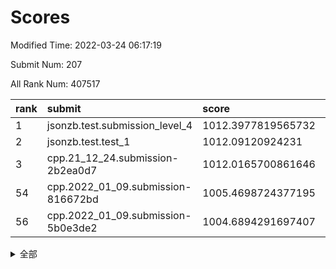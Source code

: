 # Scores

Modified Time: 2022-03-24 06:17:19

Submit Num: 207

All Rank Num: 407517

| rank |               submit               |       score        |       sigma        | pk_num |
| :--- | :--------------------------------- | :----------------- | :----------------- | :----- |
| 1    | jsonzb.test.submission_level_4     | 1012.3977819565732 | 0.7809629100718043 | 7874   |
| 2    | jsonzb.test.test_1                 | 1012.09120924231   | 0.7977283103383132 | 7877   |
| 3    | cpp.21_12_24.submission-2b2ea0d7   | 1012.0165700861646 | 0.7977707826745731 | 7875   |
| 54   | cpp.2022_01_09.submission-816672bd | 1005.4698724377195 | 0.731258699017029  | 7872   |
| 56   | cpp.2022_01_09.submission-5b0e3de2 | 1004.6894291697407 | 0.7278959746486104 | 7873   |


<details>
<summary>全部</summary>

| rank |                 submit                 |       score        |       sigma        | pk_num |
| :--- | :------------------------------------- | :----------------- | :----------------- | :----- |
| 1    | jsonzb.test.submission_level_4         | 1012.3977819565732 | 0.7809629100718043 | 7874   |
| 2    | jsonzb.test.test_1                     | 1012.09120924231   | 0.7977283103383132 | 7877   |
| 3    | cpp.21_12_24.submission-2b2ea0d7       | 1012.0165700861646 | 0.7977707826745731 | 7875   |
| 4    | gobigger.level_3.submission_level_3_38 | 1011.7355362188268 | 0.7943242922034793 | 7875   |
| 5    | gobigger.level_3.submission_level_3_28 | 1011.6633112617237 | 0.7619418547591009 | 7876   |
| 6    | gobigger.level_3.submission_level_3_25 | 1011.5143417514923 | 0.7783636692475334 | 7872   |
| 7    | gobigger.level_3.submission_level_3_26 | 1011.3832415149672 | 0.7654027853689561 | 7875   |
| 8    | gobigger.level_3.submission_level_3_47 | 1011.3685669779568 | 0.7618171675226686 | 7876   |
| 9    | gobigger.level_3.submission_level_3_12 | 1011.366604587031  | 0.7619740970856214 | 7879   |
| 10   | gobigger.level_3.submission_level_3_36 | 1011.2769939546708 | 0.7754710672336634 | 7877   |
| 11   | gobigger.level_3.submission_level_3_0  | 1011.249563065892  | 0.7855718649676351 | 7876   |
| 12   | gobigger.level_3.submission_level_3_21 | 1011.2252044355675 | 0.7729666648403029 | 7879   |
| 13   | gobigger.level_3.submission_level_3_19 | 1010.9937947694898 | 0.7651205216996926 | 7876   |
| 14   | gobigger.level_3.submission_level_3_22 | 1010.8663632637423 | 0.769386762288299  | 7876   |
| 15   | gobigger.level_3.submission_level_3_33 | 1010.7743944064648 | 0.772893845730564  | 7875   |
| 16   | gobigger.level_3.submission_level_3_42 | 1010.6388981166305 | 0.754687629490333  | 7878   |
| 17   | gobigger.level_3.submission_level_3_15 | 1010.5622591107107 | 0.7715524957317547 | 7872   |
| 18   | gobigger.level_3.submission_level_3_24 | 1010.5615941097259 | 0.7841576054140585 | 7873   |
| 19   | gobigger.level_3.submission_level_3_27 | 1010.5164066710565 | 0.7682641195249941 | 7874   |
| 20   | gobigger.level_3.submission_level_3_1  | 1010.3415707205193 | 0.7674225474055493 | 7874   |
| 21   | gobigger.level_3.submission_level_3_29 | 1010.2486774760105 | 0.7705163417730455 | 7876   |
| 22   | gobigger.level_3.submission_level_3_45 | 1010.1653782582971 | 0.7490326368169233 | 7874   |
| 23   | gobigger.level_3.submission_level_3_2  | 1010.1119050638594 | 0.7507138750189564 | 7876   |
| 24   | gobigger.level_3.submission_level_3_49 | 1009.9872006921972 | 0.7654914616101629 | 7873   |
| 25   | gobigger.level_3.submission_level_3_18 | 1009.9613460312462 | 0.7474323061396733 | 7867   |
| 26   | gobigger.level_3.submission_level_3_20 | 1009.9492007542539 | 0.7512670069310555 | 7877   |
| 27   | gobigger.level_3.submission_level_3_41 | 1009.9098708615173 | 0.7733841091656285 | 7874   |
| 28   | gobigger.level_3.submission_level_3_17 | 1009.9024776501612 | 0.7429251938969044 | 7874   |
| 29   | gobigger.level_3.submission_level_3_11 | 1009.8338144365775 | 0.7476248758339008 | 7870   |
| 30   | gobigger.level_3.submission_level_3_34 | 1009.7161659159434 | 0.7596224468877233 | 7874   |
| 31   | gobigger.level_3.submission_level_3_13 | 1009.7029339464558 | 0.75216207330286   | 7876   |
| 32   | gobigger.level_3.submission_level_3_46 | 1009.6535363079789 | 0.76767819651274   | 7875   |
| 33   | gobigger.level_3.submission_level_3_5  | 1009.6102130423737 | 0.7439278297662874 | 7878   |
| 34   | gobigger.level_3.submission_level_3_9  | 1009.5958210090904 | 0.7464536582257867 | 7874   |
| 35   | gobigger.level_3.submission_level_3_37 | 1009.4916138802896 | 0.7402375805098845 | 7876   |
| 36   | gobigger.level_3.submission_level_3_44 | 1009.4671238881139 | 0.7505764375620568 | 7867   |
| 37   | gobigger.level_3.submission_level_3_48 | 1009.4621125292097 | 0.7536724982283532 | 7879   |
| 38   | gobigger.level_3.submission_level_3_6  | 1009.412533824956  | 0.7546902524979284 | 7874   |
| 39   | gobigger.level_3.submission_level_3_43 | 1009.3773173209719 | 0.7348426614198014 | 7881   |
| 40   | gobigger.level_3.submission_level_3_35 | 1009.3722852719009 | 0.7346065701100367 | 7878   |
| 41   | gobigger.level_3.submission_level_3_14 | 1009.2468560017405 | 0.7390153890605876 | 7872   |
| 42   | gobigger.level_3.submission_level_3_8  | 1009.2266751530277 | 0.7339946401894817 | 7877   |
| 43   | gobigger.level_3.submission_level_3_3  | 1009.0808002202618 | 0.7467564746213565 | 7872   |
| 44   | gobigger.level_3.submission_level_3_31 | 1008.9125365696242 | 0.7479900377242433 | 7877   |
| 45   | gobigger.level_3.submission_level_3_7  | 1008.8754142038293 | 0.7641727169889805 | 7880   |
| 46   | gobigger.level_3.submission_level_3_16 | 1008.8588799607801 | 0.759355795394285  | 7873   |
| 47   | gobigger.level_3.submission_level_3_40 | 1008.703702544628  | 0.7448977541876154 | 7876   |
| 48   | gobigger.level_3.submission_level_3_39 | 1008.6858081073727 | 0.7168378205974703 | 7877   |
| 49   | gobigger.level_3.submission_level_3_23 | 1008.5802765550906 | 0.7405648145099235 | 7875   |
| 50   | gobigger.level_3.submission_level_3_4  | 1008.3385573309627 | 0.7451518766185816 | 7877   |
| 51   | gobigger.level_3.submission_level_3_10 | 1008.1457685822907 | 0.7417985140349432 | 7877   |
| 52   | gobigger.level_3.submission_level_3_32 | 1007.6431665147862 | 0.724478628786791  | 7876   |
| 53   | gobigger.level_3.submission_level_3_30 | 1007.321157667643  | 0.7224053637358058 | 7878   |
| 54   | cpp.2022_01_09.submission-816672bd     | 1005.4698724377195 | 0.731258699017029  | 7872   |
| 55   | gobigger.level_1.submission_level_1_3  | 1004.7685868569386 | 0.7120419659329968 | 7878   |
| 56   | cpp.2022_01_09.submission-5b0e3de2     | 1004.6894291697407 | 0.7278959746486104 | 7873   |
| 57   | gobigger.level_1.submission_level_1_49 | 1004.6770114627376 | 0.7266875138401425 | 7875   |
| 58   | gobigger.level_1.submission_level_1_10 | 1004.5985482351228 | 0.7208269334277041 | 7878   |
| 59   | gobigger.level_1.submission_level_1_14 | 1004.2928678682816 | 0.7244092446114633 | 7874   |
| 60   | gobigger.level_1.submission_level_1_18 | 1004.1690572225552 | 0.714365379822243  | 7876   |
| 61   | gobigger.level_1.submission_level_1_31 | 1004.1514163082136 | 0.7011189259195186 | 7874   |
| 62   | gobigger.level_1.submission_level_1_11 | 1004.0857817542654 | 0.7358626906099586 | 7876   |
| 63   | gobigger.level_1.submission_level_1_29 | 1004.025031365975  | 0.7167663886421327 | 7876   |
| 64   | gobigger.level_1.submission_level_1_16 | 1003.999360705074  | 0.7111829175163543 | 7872   |
| 65   | gobigger.level_1.submission_level_1_48 | 1003.9741859046167 | 0.7230257882975424 | 7874   |
| 66   | gobigger.level_1.submission_level_1_41 | 1003.9515307109829 | 0.7219453257048306 | 7875   |
| 67   | gobigger.level_1.submission_level_1_36 | 1003.9237388715115 | 0.7142951016214798 | 7874   |
| 68   | gobigger.level_1.submission_level_1_30 | 1003.8970783492443 | 0.7136567158005185 | 7874   |
| 69   | gobigger.level_1.submission_level_1_34 | 1003.8878289674633 | 0.7106021784914802 | 7876   |
| 70   | gobigger.level_1.submission_level_1_6  | 1003.8858605914153 | 0.718086045113173  | 7876   |
| 71   | gobigger.level_1.submission_level_1_42 | 1003.8093645437023 | 0.7195631087140855 | 7873   |
| 72   | gobigger.level_1.submission_level_1_20 | 1003.8068232240144 | 0.6993248249461432 | 7877   |
| 73   | gobigger.level_1.submission_level_1_24 | 1003.7843757610411 | 0.7184506422770821 | 7877   |
| 74   | gobigger.level_1.submission_level_1_12 | 1003.7446239267689 | 0.7075006570794675 | 7871   |
| 75   | gobigger.level_1.submission_level_1_22 | 1003.7348968688189 | 0.715414029239977  | 7876   |
| 76   | gobigger.level_1.submission_level_1_23 | 1003.585499899587  | 0.7109754095520228 | 7873   |
| 77   | gobigger.level_1.submission_level_1_19 | 1003.5308120054765 | 0.7134428063932383 | 7877   |
| 78   | gobigger.level_1.submission_level_1_1  | 1003.4738826371547 | 0.712472150492254  | 7873   |
| 79   | gobigger.level_1.submission_level_1_4  | 1003.452748108513  | 0.7183462944878363 | 7878   |
| 80   | gobigger.level_1.submission_level_1_37 | 1003.4383268591066 | 0.7190660434774442 | 7874   |
| 81   | gobigger.level_1.submission_level_1_5  | 1003.3461360628426 | 0.7134103150810068 | 7870   |
| 82   | gobigger.level_1.submission_level_1_21 | 1003.2934323972203 | 0.7273627297135548 | 7875   |
| 83   | gobigger.level_1.submission_level_1_2  | 1003.2409165935328 | 0.7085025832822618 | 7881   |
| 84   | gobigger.level_1.submission_level_1_43 | 1003.1973578054153 | 0.7197400544555466 | 7873   |
| 85   | gobigger.level_1.submission_level_1_13 | 1003.1863159982955 | 0.7176489395212597 | 7873   |
| 86   | gobigger.level_1.submission_level_1_46 | 1003.0382310158341 | 0.7151523668354697 | 7875   |
| 87   | gobigger.level_1.submission_level_1_38 | 1003.0153460493029 | 0.7218508750406781 | 7871   |
| 88   | gobigger.level_1.submission_level_1_9  | 1002.9799258935924 | 0.7057672392621687 | 7876   |
| 89   | gobigger.level_1.submission_level_1_17 | 1002.969718040312  | 0.7130632554291605 | 7872   |
| 90   | gobigger.level_1.submission_level_1_40 | 1002.9019124254177 | 0.7233780071399075 | 7876   |
| 91   | gobigger.level_1.submission_level_1_15 | 1002.8284016654898 | 0.7143627900896392 | 7871   |
| 92   | gobigger.level_1.submission_level_1_7  | 1002.8031222996382 | 0.7106511019205325 | 7872   |
| 93   | gobigger.level_1.submission_level_1_8  | 1002.7218468184041 | 0.715934047662566  | 7870   |
| 94   | gobigger.level_1.submission_level_1_27 | 1002.592296662735  | 0.7226851961359557 | 7879   |
| 95   | gobigger.level_1.submission_level_1_45 | 1002.5844649880249 | 0.7254917500611181 | 7873   |
| 96   | gobigger.level_1.submission_level_1_39 | 1002.5251479302073 | 0.7290092468917542 | 7873   |
| 97   | gobigger.level_1.submission_level_1_44 | 1002.439148742597  | 0.707964749471659  | 7874   |
| 98   | gobigger.level_1.submission_level_1_26 | 1002.4371131942422 | 0.7081981247613233 | 7872   |
| 99   | gobigger.level_1.submission_level_1_0  | 1002.4312094959154 | 0.7070169661982797 | 7875   |
| 100  | gobigger.level_1.submission_level_1_35 | 1002.4075749576758 | 0.7097498130402323 | 7876   |
| 101  | gobigger.level_1.submission_level_1_32 | 1002.3467029593121 | 0.7093081845716398 | 7874   |
| 102  | gobigger.level_1.submission_level_1_47 | 1002.2810900239481 | 0.7122321800258941 | 7869   |
| 103  | gobigger.level_1.submission_level_1_25 | 1002.2627013236046 | 0.7120835601685718 | 7875   |
| 104  | gobigger.level_1.submission_level_1_28 | 1001.8521732291745 | 0.7160471892699787 | 7878   |
| 105  | gobigger.level_1.submission_level_1_33 | 1001.7848840933009 | 0.7038270963751059 | 7872   |
| 106  | gobigger.random.submission_random_33   | 997.4716573217405  | 0.7044090757095159 | 7874   |
| 107  | gobigger.random.submission_random_32   | 997.1088417368295  | 0.7139462377071437 | 7873   |
| 108  | gobigger.random.submission_random_21   | 996.8563485157679  | 0.7141977844397964 | 7871   |
| 109  | gobigger.random.submission_random_9    | 996.6707240878892  | 0.7146869615322982 | 7870   |
| 110  | gobigger.random.submission_random_37   | 996.6252619198937  | 0.7015129407255432 | 7872   |
| 111  | gobigger.random.submission_random_25   | 996.5879393625293  | 0.7062136317237478 | 7873   |
| 112  | gobigger.random.submission_random_6    | 996.4779581568586  | 0.7109393113503504 | 7875   |
| 113  | gobigger.random.submission_random_46   | 996.4421087596853  | 0.7174277789536989 | 7876   |
| 114  | gobigger.random.submission_random_26   | 996.4339928969997  | 0.717613070349931  | 7874   |
| 115  | gobigger.random.submission_random_23   | 996.3950272540352  | 0.703009325068078  | 7876   |
| 116  | gobigger.random.submission_random_42   | 996.3641241812923  | 0.71952966709633   | 7876   |
| 117  | gobigger.random.submission_random_0    | 996.2349640691236  | 0.7037265568392338 | 7876   |
| 118  | gobigger.random.submission_random_35   | 996.2241077800523  | 0.7147313818030684 | 7881   |
| 119  | gobigger.random.submission_random_40   | 996.2215469931316  | 0.7054568691708778 | 7873   |
| 120  | gobigger.random.submission_random_15   | 996.1872283689398  | 0.7103678674164644 | 7876   |
| 121  | gobigger.random.submission_random_20   | 996.1163140286832  | 0.7200287357698484 | 7872   |
| 122  | gobigger.random.submission_random_2    | 996.1111975851845  | 0.7126946504092151 | 7877   |
| 123  | gobigger.random.submission_random_27   | 996.0984569580895  | 0.7234022228658085 | 7873   |
| 124  | gobigger.random.submission_random_1    | 996.0713936533411  | 0.7074250086925102 | 7875   |
| 125  | gobigger.random.submission_random_30   | 996.0618429919     | 0.7160317865733759 | 7875   |
| 126  | gobigger.random.submission_random_7    | 996.0575777415916  | 0.7088921646067046 | 7872   |
| 127  | gobigger.random.submission_random_49   | 996.0270254008274  | 0.7168781553944693 | 7873   |
| 128  | gobigger.random.submission_random_19   | 996.0099210573283  | 0.7031738130064629 | 7871   |
| 129  | gobigger.random.submission_random_14   | 995.947574474327   | 0.714443012675518  | 7876   |
| 130  | gobigger.random.submission_random_8    | 995.8981698675998  | 0.7191854493884856 | 7870   |
| 131  | gobigger.random.submission_random_11   | 995.8614298787218  | 0.7149442797885202 | 7872   |
| 132  | gobigger.random.submission_random_34   | 995.8466232678591  | 0.7108004886950866 | 7873   |
| 133  | gobigger.random.submission_random_5    | 995.841705111198   | 0.7083193720724952 | 7874   |
| 134  | gobigger.random.submission_random_44   | 995.8020989321805  | 0.7037110005554322 | 7881   |
| 135  | gobigger.random.submission_random_4    | 995.7668219942555  | 0.719507991587307  | 7873   |
| 136  | gobigger.random.submission_random_47   | 995.7666579996013  | 0.7220917894243319 | 7873   |
| 137  | gobigger.random.submission_random_29   | 995.7368156635661  | 0.7103507397860954 | 7869   |
| 138  | gobigger.random.submission_random_28   | 995.5869603385055  | 0.7047225014740203 | 7879   |
| 139  | gobigger.random.submission_random_17   | 995.5684935040844  | 0.7083107337568162 | 7875   |
| 140  | gobigger.random.submission_random_36   | 995.5611655805196  | 0.7230208125791024 | 7875   |
| 141  | gobigger.random.submission_random_18   | 995.4994441409686  | 0.7052502115207894 | 7875   |
| 142  | gobigger.random.submission_random_3    | 995.4947551832834  | 0.7221077053220144 | 7876   |
| 143  | gobigger.random.submission_random_13   | 995.433205625995   | 0.7173432631593459 | 7876   |
| 144  | gobigger.random.submission_random_45   | 995.3562145133125  | 0.713552090728924  | 7881   |
| 145  | gobigger.random.submission_random_43   | 995.3168471135818  | 0.6992732397802264 | 7879   |
| 146  | gobigger.random.submission_random_12   | 995.3112121850238  | 0.7157901719013542 | 7874   |
| 147  | gobigger.random.submission_random_41   | 995.2906762236399  | 0.7194419383651516 | 7876   |
| 148  | gobigger.random.submission_random_39   | 995.2704828081285  | 0.7331900143394271 | 7877   |
| 149  | gobigger.random.submission_random_38   | 995.2551214916945  | 0.7189721861672723 | 7871   |
| 150  | gobigger.random.submission_random_48   | 995.1588721323254  | 0.7228378533961911 | 7875   |
| 151  | gobigger.random.submission_random_31   | 995.1560533100219  | 0.7130363166118424 | 7873   |
| 152  | gobigger.random.submission_random_10   | 995.0901157136335  | 0.7223571717044804 | 7872   |
| 153  | gobigger.random.submission_random_16   | 995.0547776556425  | 0.7071888835986835 | 7875   |
| 154  | gobigger.random.submission_random_22   | 994.7993345272454  | 0.7175716482661226 | 7871   |
| 155  | gobigger.random.submission_random_24   | 994.4198847650249  | 0.7116120975138067 | 7879   |
| 156  | gobigger.level_2.submission_level_2_44 | 993.9410297901715  | 0.7320025612096773 | 7871   |
| 157  | gobigger.level_2.submission_level_2_24 | 993.4909205277289  | 0.7381409503241654 | 7879   |
| 158  | gobigger.level_2.submission_level_2_19 | 993.4835101008299  | 0.7336196838859866 | 7877   |
| 159  | gobigger.level_2.submission_level_2_48 | 993.4637127301023  | 0.7128443149745384 | 7868   |
| 160  | gobigger.level_2.submission_level_2_6  | 993.2924835058627  | 0.7262563710422307 | 7873   |
| 161  | gobigger.level_2.submission_level_2_11 | 993.2753349727908  | 0.7322588350380419 | 7875   |
| 162  | gobigger.level_2.submission_level_2_49 | 993.2171167194234  | 0.7404058710849282 | 7875   |
| 163  | gobigger.level_2.submission_level_2_25 | 993.1188787795462  | 0.7158970783531965 | 7880   |
| 164  | gobigger.level_2.submission_level_2_13 | 993.1054011810556  | 0.728086322227131  | 7877   |
| 165  | gobigger.level_2.submission_level_2_18 | 992.9584099640423  | 0.7468000954707388 | 7877   |
| 166  | gobigger.level_2.submission_level_2_40 | 992.9005729805135  | 0.7470886247800318 | 7877   |
| 167  | gobigger.level_2.submission_level_2_30 | 992.8735493516249  | 0.7334948439661759 | 7874   |
| 168  | gobigger.level_2.submission_level_2_9  | 992.8492213304454  | 0.7417059635892747 | 7868   |
| 169  | gobigger.level_2.submission_level_2_5  | 992.7972235095576  | 0.7223482015482318 | 7873   |
| 170  | gobigger.level_2.submission_level_2_47 | 992.7690063404077  | 0.7615176520881961 | 7871   |
| 171  | gobigger.level_2.submission_level_2_22 | 992.7516956482083  | 0.7489354129798155 | 7875   |
| 172  | gobigger.level_2.submission_level_2_46 | 992.736088353464   | 0.743263445766543  | 7879   |
| 173  | gobigger.level_2.submission_level_2_4  | 992.723384499885   | 0.7255219041269554 | 7878   |
| 174  | gobigger.level_2.submission_level_2_31 | 992.6828083350244  | 0.7285562886443611 | 7875   |
| 175  | gobigger.level_2.submission_level_2_0  | 992.6069910177127  | 0.7340928595846975 | 7874   |
| 176  | gobigger.level_2.submission_level_2_43 | 992.5809835377426  | 0.7212158644656466 | 7876   |
| 177  | gobigger.level_2.submission_level_2_45 | 992.5639733789657  | 0.7464669418794583 | 7875   |
| 178  | gobigger.level_2.submission_level_2_29 | 992.5338689208794  | 0.741386379225609  | 7877   |
| 179  | gobigger.level_2.submission_level_2_36 | 992.4054963122951  | 0.7486411613806582 | 7874   |
| 180  | gobigger.level_2.submission_level_2_33 | 992.4006395044956  | 0.7291229011745266 | 7873   |
| 181  | gobigger.level_2.submission_level_2_8  | 992.3344514167145  | 0.7406824123544125 | 7874   |
| 182  | gobigger.level_2.submission_level_2_37 | 992.2618656808963  | 0.7442426603487838 | 7874   |
| 183  | gobigger.level_2.submission_level_2_2  | 992.2321059031075  | 0.7453646773917059 | 7867   |
| 184  | gobigger.level_2.submission_level_2_26 | 992.1637321665592  | 0.7438198585463195 | 7873   |
| 185  | gobigger.level_2.submission_level_2_32 | 992.1590904710388  | 0.7467440806016703 | 7873   |
| 186  | gobigger.level_2.submission_level_2_17 | 992.0809361277386  | 0.7330632546170269 | 7876   |
| 187  | gobigger.level_2.submission_level_2_1  | 992.0288770632534  | 0.7334115473403982 | 7877   |
| 188  | gobigger.level_2.submission_level_2_35 | 991.9973758901978  | 0.7361742039765226 | 7878   |
| 189  | gobigger.level_2.submission_level_2_3  | 991.9470691373216  | 0.7426296698938066 | 7877   |
| 190  | gobigger.level_2.submission_level_2_38 | 991.9319219810767  | 0.7405302776837281 | 7876   |
| 191  | gobigger.level_2.submission_level_2_41 | 991.9095309463875  | 0.7314401250038499 | 7870   |
| 192  | gobigger.level_2.submission_level_2_10 | 991.8913587067996  | 0.7445144667834122 | 7877   |
| 193  | gobigger.level_2.submission_level_2_27 | 991.8214266968765  | 0.7262870011350953 | 7877   |
| 194  | gobigger.level_2.submission_level_2_34 | 991.6985461280317  | 0.7301660138059702 | 7868   |
| 195  | gobigger.level_2.submission_level_2_21 | 991.6550461286834  | 0.7497784217661191 | 7875   |
| 196  | gobigger.level_2.submission_level_2_14 | 991.6468061385089  | 0.7708344700556429 | 7875   |
| 197  | gobigger.level_2.submission_level_2_39 | 991.5766821012849  | 0.7455334645985576 | 7877   |
| 198  | gobigger.level_2.submission_level_2_16 | 991.3644460692973  | 0.7622065316525015 | 7878   |
| 199  | gobigger.level_2.submission_level_2_20 | 991.3194613788193  | 0.7431891440232758 | 7874   |
| 200  | gobigger.level_2.submission_level_2_42 | 991.3143970179543  | 0.7546950723792982 | 7875   |
| 201  | gobigger.level_2.submission_level_2_7  | 991.2761741773202  | 0.7611874283968701 | 7875   |
| 202  | gobigger.level_2.submission_level_2_23 | 991.2533136467558  | 0.7413987762148847 | 7878   |
| 203  | gobigger.level_2.submission_level_2_15 | 991.1984011209936  | 0.7447284332370675 | 7875   |
| 204  | gobigger.level_2.submission_level_2_12 | 991.0239720187524  | 0.7719454576329876 | 7878   |
| 205  | gobigger.level_2.submission_level_2_28 | 990.8575267638835  | 0.7671663154659166 | 7877   |
| 206  | gobigger.none.submission_none_0        | 978.4656209307626  | 1.3093258256391043 | 7873   |
| 207  | gobigger.none.submission_none_1        | 977.1010870486435  | 1.3852774636468945 | 7873   |

</details>